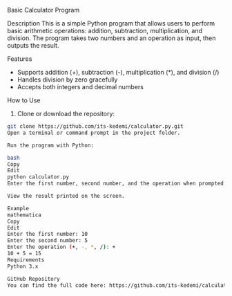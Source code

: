  Basic Calculator Program

 Description
This is a simple Python program that allows users to perform basic arithmetic operations: addition, subtraction, multiplication, and division. The program takes two numbers and an operation as input, then outputs the result.

 Features
- Supports addition (+), subtraction (-), multiplication (*), and division (/)
- Handles division by zero gracefully
- Accepts both integers and decimal numbers

 How to Use
1. Clone or download the repository:

```bash
git clone https://github.com/its-kedemi/calculator.py.git
Open a terminal or command prompt in the project folder.

Run the program with Python:

bash
Copy
Edit
python calculator.py
Enter the first number, second number, and the operation when prompted.

View the result printed on the screen.

Example
mathematica
Copy
Edit
Enter the first number: 10
Enter the second number: 5
Enter the operation (+, -, *, /): +
10 + 5 = 15
Requirements
Python 3.x

GitHub Repository
You can find the full code here: https://github.com/its-kedemi/calculator.py
